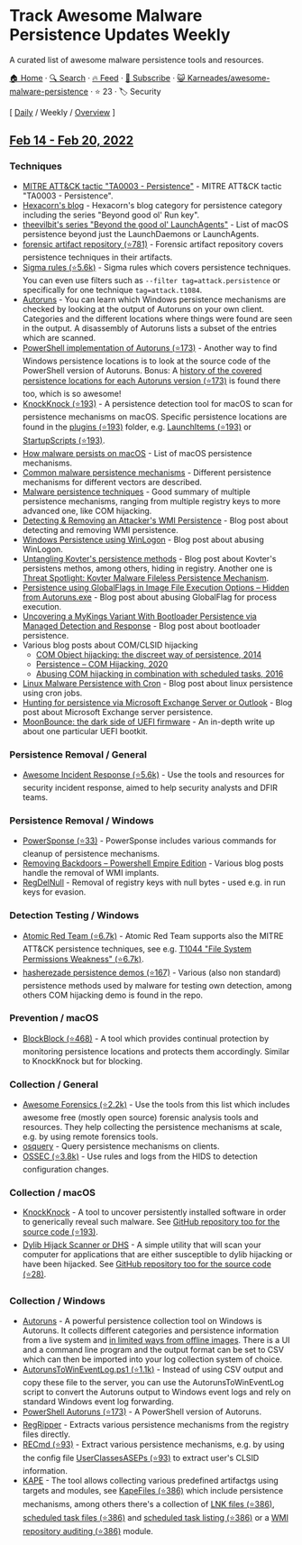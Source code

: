 # Track Awesome Malware Persistence Updates Weekly

A curated list of awesome malware persistence tools and resources. 

[🏠 Home](/README.md) · [🔍 Search](https://test.trackawesomelist.com/search/) · [🔥 Feed](https://test.trackawesomelist.com/Karneades/awesome-malware-persistence/week/feed.xml) · [📮 Subscribe](https://trackawesomelist.us17.list-manage.com/subscribe?u=d2f0117aa829c83a63ec63c2f&id=36a103854c) · [😺 Karneades/awesome-malware-persistence](https://github.com/Karneades/awesome-malware-persistence/blob/main/README.md) · ⭐ 23 · 🏷️ Security

[ [Daily](/content/Karneades/awesome-malware-persistence/README.md) / Weekly / [Overview](/content/Karneades/awesome-malware-persistence/readme/README.md) ]



## [Feb 14 - Feb 20, 2022](/content/2022/7/README.md)

### Techniques

*   [MITRE ATT\&CK tactic "TA0003 - Persistence"](https://attack.mitre.org/tactics/TA0003/) - MITRE ATT\&CK tactic "TA0003 - Persistence".
*   [Hexacorn's blog](http://www.hexacorn.com/blog/category/autostart-persistence/) - Hexacorn's blog category for persistence category including the series "Beyond good ol' Run key".
*   [theevilbit's series "Beyond the good ol' LaunchAgents"](https://theevilbit.github.io/tags/beyond/) - List of macOS persistence beyond just the LaunchDaemons or LaunchAgents.
*   [forensic artifact repository (⭐781)](https://github.com/ForensicArtifacts/artifacts) - Forensic artifact repository covers persistence techniques in their artifacts.
*   [Sigma rules (⭐5.6k)](https://github.com/Neo23x0/sigma/tree/master/rules) - Sigma rules which covers persistence techniques. You can even use filters such as `--filter tag=attack.persistence` or specifically for one technique `tag=attack.t1084`.
*   [Autoruns](https://docs.microsoft.com/en-us/sysinternals/downloads/autoruns) - You can learn which Windows persistence mechanisms are checked by looking at the output of Autoruns on your own client. Categories and the different locations where things were found are seen in the output. A disassembly of Autoruns lists a subset of the entries which are scanned.
*   [PowerShell implementation of Autoruns (⭐173)](https://github.com/p0w3rsh3ll/AutoRuns/blob/master/AutoRuns.psm1) - Another way to find Windows persistence locations is to look at the source code of the PowerShell version of Autoruns. Bonus: A [history of the covered persistence locations for each Autoruns version (⭐173)](https://github.com/p0w3rsh3ll/AutoRuns/blob/master/AutoRuns.psm1#L2824) is found there too, which is so awesome!
*   [KnockKnock (⭐193)](https://github.com/objective-see/KnockKnock/blob/main/Plugins) - A persistence detection tool for macOS to scan for persistence mechanisms on macOS. Specific persistence locations are found in the [plugins (⭐193)](https://github.com/objective-see/KnockKnock/tree/main/Plugins) folder, e.g. [LaunchItems (⭐193)](https://github.com/objective-see/KnockKnock/blob/main/Plugins/LaunchItems.m#L21) or [StartupScripts (⭐193)](https://github.com/objective-see/KnockKnock/blob/main/Plugins/StartupScripts.m#L22).
*   [How malware persists on macOS](https://www.sentinelone.com/blog/how-malware-persists-on-macos/) - List of macOS persistence mechanisms.
*   [Common malware persistence mechanisms](https://resources.infosecinstitute.com/common-malware-persistence-mechanisms/) - Different persistence mechanisms for different vectors are described.
*   [Malware persistence techniques](https://www.andreafortuna.org/2017/07/06/malware-persistence-techniques/) - Good summary of multiple persistence mechanisms, ranging from multiple registry keys to more advanced one, like COM hijacking.
*   [Detecting & Removing an Attacker's WMI Persistence](https://medium.com/threatpunter/detecting-removing-wmi-persistence-60ccbb7dff96) - Blog post about detecting and removing WMI persistence.
*   [Windows Persistence using WinLogon](https://www.hackingarticles.in/windows-persistence-using-winlogon/) - Blog post about abusing WinLogon.
*   [Untangling Kovter's persistence methods](https://blog.malwarebytes.com/threat-analysis/2016/07/untangling-kovter/) - Blog post about Kovter's persistens methos, among others, hiding in registry. Another one is [Threat Spotlight: Kovter Malware Fileless Persistence Mechanism](https://threatvector.cylance.com/en_us/home/threat-spotlight-kovter-malware-fileless-persistence-mechanism.html).
*   [Persistence using GlobalFlags in Image File Execution Options – Hidden from Autoruns.exe](https://oddvar.moe/2018/04/10/persistence-using-globalflags-in-image-file-execution-options-hidden-from-autoruns-exe/) - Blog post about abusing GlobalFlag for process execution.
*   [Uncovering a MyKings Variant With Bootloader Persistence via Managed Detection and Response](https://blog.trendmicro.com/trendlabs-security-intelligence/uncovering-a-mykings-variant-with-bootloader-persistence-via-managed-detection-and-response/) - Blog post about bootloader persistence.
*   Various blog posts about COM/CLSID hijacking
    *   [COM Object hijacking: the discreet way of persistence, 2014](https://www.gdatasoftware.com/blog/2014/10/23941-com-object-hijacking-the-discreet-way-of-persistence)
    *   [Persistence – COM Hijacking, 2020](https://pentestlab.blog/2020/05/20/persistence-com-hijacking/)
    *   [Abusing COM hijacking in combination with scheduled tasks, 2016](https://enigma0x3.net/2016/05/25/userland-persistence-with-scheduled-tasks-and-com-handler-hijacking/)
*   [Linux Malware Persistence with Cron](https://www.sandflysecurity.com/blog/linux-malware-persistence-with-cron/) - Blog post about linux persistence using cron jobs.
*   [Hunting for persistence via Microsoft Exchange Server or Outlook](https://speakerdeck.com/heirhabarov/hunting-for-persistence-via-microsoft-exchange-server-or-outlook) - Blog post about Microsoft Exchange server persistence.
*   [MoonBounce: the dark side of UEFI firmware](https://securelist.com/moonbounce-the-dark-side-of-uefi-firmware/105468) - An in-depth write up about one particular UEFI bootkit.

### Persistence Removal / General

*   [Awesome Incident Response (⭐5.6k)](https://github.com/meirwah/awesome-incident-response) - Use the tools and resources for security incident response, aimed to help security analysts and DFIR teams.

### Persistence Removal / Windows

*   [PowerSponse (⭐33)](https://github.com/swisscom/PowerSponse) - PowerSponse includes various commands for cleanup of persistence mechanisms.
*   [Removing Backdoors – Powershell Empire Edition](https://www.n00py.io/2017/01/removing-backdoors-powershell-empire-edition/) - Various blog posts handle the removal of WMI implants.
*   [RegDelNull](https://docs.microsoft.com/en-us/sysinternals/downloads/regdelnull) - Removal of registry keys with null bytes - used e.g. in run keys for evasion.

### Detection Testing / Windows

*   [Atomic Red Team (⭐6.7k)](https://github.com/redcanaryco/atomic-red-team) - Atomic Red Team supports also the MITRE ATT\&CK persistence techniques, see e.g. [T1044 "File System Permissions Weakness" (⭐6.7k)](https://github.com/redcanaryco/atomic-red-team/blob/master/atomics/T1044/T1044.yaml).
*   [hasherezade persistence demos (⭐167)](https://github.com/hasherezade/persistence_demos) - Various (also non standard) persistence methods used by malware for testing own detection, among others COM hijacking demo is found in the repo.

### Prevention / macOS

*   [BlockBlock (⭐468)](https://github.com/objective-see/BlockBlock) - A tool which provides continual protection by monitoring persistence locations and protects them accordingly. Similar to KnockKnock but for blocking.

### Collection / General

*   [Awesome Forensics (⭐2.2k)](https://github.com/Cugu/awesome-forensics) - Use the tools from this list which includes awesome free (mostly open source) forensic analysis tools and resources. They help collecting the persistence mechanisms at scale, e.g. by using remote forensics tools.
*   [osquery](https://osquery.readthedocs.io) - Query persistence mechanisms on clients.
*   [OSSEC (⭐3.8k)](https://github.com/ossec/ossec-hids) - Use rules and logs from the HIDS to detection configuration changes.

### Collection / macOS

*   [KnockKnock](https://www.objective-see.com/products/knockknock.html) - A tool to uncover persistently installed software in order to generically reveal such malware. See [GitHub repository too for the source code (⭐193)](https://github.com/objective-see/KnockKnock).
*   [Dylib Hijack Scanner or DHS](https://www.objective-see.com/products/dhs.html) - A simple utility that will scan your computer for applications that are either susceptible to dylib hijacking or have been hijacked. See [GitHub repository too for the source code (⭐28)](https://github.com/objective-see/DylibHijackScanner).

### Collection / Windows

*   [Autoruns](http://technet.microsoft.com/en-us/sysinternals/bb963902) - A powerful persistence collection tool on Windows is Autoruns. It collects different categories and persistence information from a live system and [in
    limited ways from offline images](https://www.sans.org/blog/offline-autoruns-revisited-auditing-malware-persistence/). There is a UI and a command line program and the output format can be set to CSV which can then be imported into your log collection system of choice.
*   [AutorunsToWinEventLog.ps1 (⭐1.1k)](https://github.com/palantir/windows-event-forwarding/blob/master/AutorunsToWinEventLog/AutorunsToWinEventLog.ps1) - Instead of using CSV output and copy these file to the server, you can use the AutorunsToWinEventLog script to convert the Autoruns output to Windows event logs and rely on standard Windows event log forwarding.
*   [PowerShell Autoruns (⭐173)](https://github.com/p0w3rsh3ll/AutoRuns) - A PowerShell version of Autoruns.
*   [RegRipper](https://github.com/keydet89/RegRipper2.8) - Extracts various persistence mechanisms from the registry files directly.
*   [RECmd (⭐93)](https://github.com/EricZimmerman/RECmd) - Extract various persistence mechanisms, e.g. by using the config file [UserClassesASEPs (⭐93)](https://github.com/EricZimmerman/RECmd/blob/master/BatchExamples/UserClassesASEPs.reb) to extract user's CLSID information.
*   [KAPE](https://www.kroll.com/en/insights/publications/cyber/kroll-artifact-parser-extractor-kape) - The tool allows collecting various predefined artifactgs using targets and modules, see [KapeFiles (⭐386)](https://github.com/EricZimmerman/KapeFiles) which include persistence mechanisms, among others there's a collection of [LNK files (⭐386)](https://github.com/EricZimmerman/KapeFiles/blob/master/Targets/Windows/LNKFilesAndJumpLists.tkape), [scheduled task files (⭐386)](https://github.com/EricZimmerman/KapeFiles/blob/master/Targets/Windows/ScheduledTasks.tkape) and [scheduled task listing (⭐386)](https://github.com/EricZimmerman/KapeFiles/blob/master/Modules/LiveResponse/schtasks.mkape) or a [WMI repository auditing (⭐386)](https://github.com/EricZimmerman/KapeFiles/blob/master/Modules/LiveResponse/WMI-Repository-Auditing.mkape) module.
